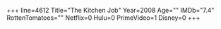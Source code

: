 +++
line=4612
Title="The Kitchen Job"
Year=2008
Age=""
IMDb="7.4"
RottenTomatoes=""
Netflix=0
Hulu=0
PrimeVideo=1
Disney=0
+++

